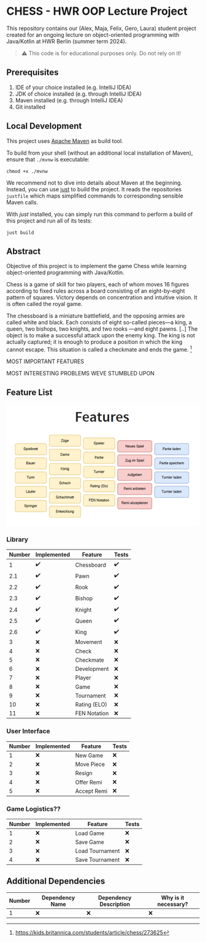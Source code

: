 # CHESS - HWR OOP Lecture Project
This repository contains our (Alex, Maja, Felix, Gero, Laura) student project created for an ongoing lecture on object-oriented
programming with Java/Kotlin at HWR Berlin (summer term 2024).

> :warning: This code is for educational purposes only. Do not rely on it!

## Prerequisites

1. IDE of your choice installed (e.g. IntelliJ IDEA)
2. JDK of choice installed (e.g. through IntelliJ IDEA)
3. Maven installed (e.g. through IntelliJ IDEA)
4. Git installed

## Local Development

This project uses [Apache Maven][maven] as build tool.

To build from your shell (without an additional local installation of Maven), ensure that `./mvnw`
is executable:

```
chmod +x ./mvnw
```

We recommend not to dive into details about Maven at the beginning.
Instead, you can use [just][just] to build the project.
It reads the repositories `justfile` which maps simplified commands to corresponding sensible Maven
calls.

With _just_ installed, you can simply run this command to perform a build of this project and run
all of its tests:

```
just build
```

## Abstract

Objective of this project is to implement the game Chess while learning object-oriented programming with Java/Kotlin.

Chess is a game of skill for two players, each of whom moves 16 figures according to fixed rules across a board consisting 
of an eight-by-eight pattern of squares. Victory depends on concentration and intuitive vision. It is often called the royal game.

The chessboard is a miniature battlefield, and the opposing armies are called white and black. Each consists of eight 
so-called pieces—a king, a queen, two bishops, two knights, and two rooks —and eight pawns. \[..\] The object is to make a successful 
attack upon the enemy king. The king is not actually captured; it is enough to produce a position in which the king cannot escape. 
This situation is called a checkmate and ends the game. [^1]

MOST IMPORTANT FEATURES

MOST INTERESTING PROBLEMS WEVE STUMBLED UPON


## Feature List

![Screenshot of the expected features of this project.](img.png)

[TODO]: # (For each feature implemented, add a row to the table!)

### Library

| Number | Implemented        | Feature      | Tests              |
|--------|--------------------|--------------|--------------------|
| 1      | :heavy_check_mark: | Chessboard   | :heavy_check_mark: |
| 2.1    | :heavy_check_mark: | Pawn         | :heavy_check_mark: |
| 2.2    | :heavy_check_mark: | Rook         | :heavy_check_mark: |
| 2.3    | :heavy_check_mark: | Bishop       | :heavy_check_mark: |
| 2.4    | :heavy_check_mark: | Knight       | :heavy_check_mark: |
| 2.5    | :heavy_check_mark: | Queen        | :heavy_check_mark: |
| 2.6    | :heavy_check_mark: | King         | :heavy_check_mark: |
| 3      | :x:                | Movement     | :x:                |
| 4      | :x:                | Check        | :x:                |
| 5      | :x:                | Checkmate    | :x:                |
| 6      | :x:                | Development  | :x:                |
| 7      | :x:                | Player       | :x:                |
| 8      | :x:                | Game         | :x:                |
| 9      | :x:                | Tournament   | :x:                |
| 10     | :x:                | Rating (ELO) | :x:                |
| 11     | :x:                | FEN Notation | :x:                |

### User Interface

| Number | Implemented | Feature     | Tests |
|--------|-------------|-------------|-------|
| 1      | :x:         | New Game    | :x:   |
| 2      | :x:         | Move Piece  | :x:   |
| 3      | :x:         | Resign      | :x:   |
| 4      | :x:         | Offer Remi  | :x:   |
| 5      | :x:         | Accept Remi | :x:   |

### Game Logistics??

| Number | Implemented | Feature         | Tests |
|--------|-------------|-----------------|-------|
| 1      | :x:         | Load Game       | :x:   |
| 2      | :x:         | Save Game       | :x:   |
| 3      | :x:         | Load Tournament | :x:   |
| 4      | :x:         | Save Tournament | :x:   |

## Additional Dependencies

[TODO]: # (For each additional dependency your project requires- Add an additional row to the table!)

| Number | Dependency Name | Dependency Description | Why is it necessary? |
|--------|-----------------|------------------------|----------------------|
| 1      | :x:             | :x:                    | :x:                  |


[maven]: https://maven.apache.org/
[just]: https://github.com/casey/just
[^1]: https://kids.britannica.com/students/article/chess/273625
